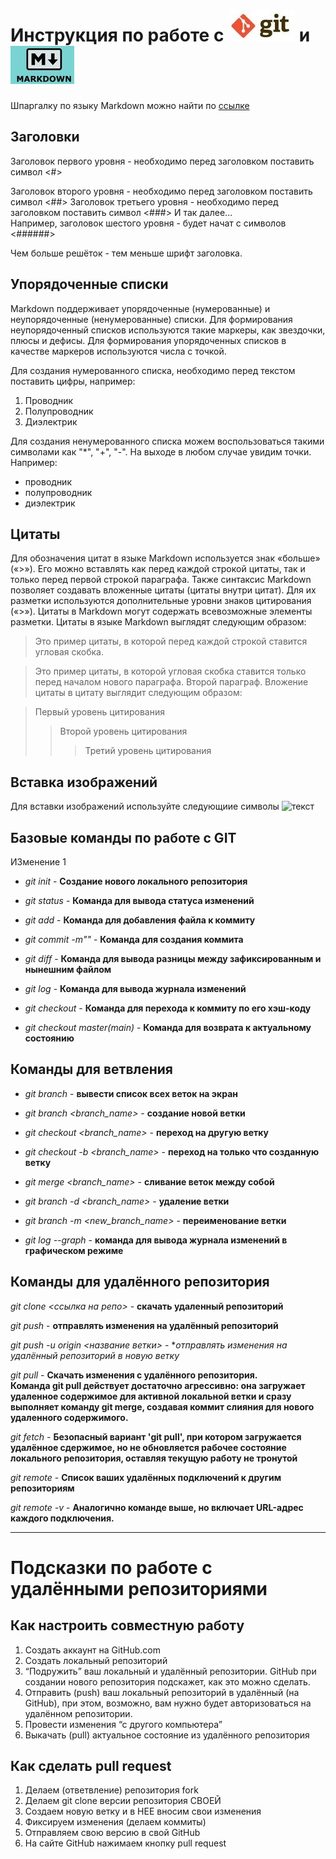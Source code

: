# Инструкция по работе с ![git](git1.JPG) и ![markdown](md1.JPG)

Шпаргалку по языку Markdown можно найти по [ссылке](https://habitica.fandom.com/ru/wiki/%D0%A8%D0%BF%D0%B0%D1%80%D0%B3%D0%B0%D0%BB%D0%BA%D0%B0_%D0%BF%D0%BE_Markdown) 

## Заголовки

Заголовок первого уровня - необходимо перед заголовком поставить символ <#>

Заголовок второго уровня - необходимо перед заголовком поставить символ <##>
Заголовок третьего уровня - необходимо перед заголовком поставить символ <###>
И так далее...  
Например, заголовок шестого уровня - будет начат с символов <######>

Чем больше решёток - тем меньше шрифт заголовка.

## Упорядоченные списки

Markdown поддерживает упорядоченные (нумерованные) и неупорядоченные (ненумерованные) списки. Для формирования неупорядоченный списков используются такие маркеры, как звездочки, плюсы и дефисы. Для формирования упорядоченных списков в качестве маркеров используются числа с точкой.  

Для создания нумерованного списка, необходимо перед текстом поставить цифры, например:
1. Проводник
2. Полупроводник
3. Диэлектрик

Для создания ненумерованного списка можем воспользоваться такими символами как "*", "+", "-". На выходе в любом случае увидим точки.
Например:  
* проводник
* полупроводник
* диэлектрик  

## Цитаты

Для обозначения цитат в языке Markdown используется знак «больше» («>»). Его можно вставлять как перед каждой строкой цитаты, так и только перед первой строкой параграфа. Также синтаксис Markdown позволяет создавать вложенные цитаты (цитаты внутри цитат). Для их разметки используются дополнительные уровни знаков цитирования («>»). Цитаты в Markdown могут содержать всевозможные элементы разметки. Цитаты в языке Markdown выглядят следующим образом:

>Это пример цитаты,
>в которой перед каждой строкой
>ставится угловая скобка.

>Это пример цитаты,
в которой угловая скобка
ставится только перед началом нового параграфа.
>Второй параграф.
Вложение цитаты в цитату выглядит следующим образом:

> Первый уровень цитирования
>> Второй уровень цитирования
>>> Третий уровень цитирования

## Вставка изображений

Для вставки изображений используйте следующиие символы 
![текст](/расположение_картинки.jpg)

## Базовые команды по работе с GIT
ИЗменение 1

+ *git init* - **Создание нового локального репозитория**

+ *git status* - **Команда для вывода статуса изменений**

+ *git add* - **Команда для добавления файла к коммиту**

+ *git commit -m"<message>"* - **Команда для создания коммита**

+ *git diff* - **Команда для вывода разницы между зафиксированным и нынешним файлом**

+ *git log* - **Команда для вывода журнала изменений**

+ *git checkout <commit code>* - **Команда для перехода к коммиту по его хэш-коду**

+ *git checkout master(main)* - **Команда для возврата к актуальному состоянию**   

## Команды для ветвления

+ *git branch* - **вывести список всех веток на экран**

+ *git branch <branch_name>* - **создание новой ветки**

+ *git checkout <branch_name>* - **переход на другую ветку**

+ *git checkout -b <branch_name>* - **переход на только что созданную ветку**

+ *git merge <branch_name>* - **сливание веток между собой**

+ *git branch -d <branch_name>* - **удаление ветки**

+ *git branch -m <new_branch_name>* - **переименование ветки**

+ *git log --graph* - **команда для вывода журнала изменений в графическом режиме**

## Команды для удалённого репозитория

*git clone <ссылка на репо>* -  **скачать удаленный репозиторий**

*git push* - **отправлять изменения на удалённый репозиторий**

*git push -u origin <название ветки>* - **отправлять изменения на удалённый репозиторий в новую ветку*

*git pull* - **Скачать изменения с удалённого репозитория.    
Команда git pull действует достаточно агрессивно: она загружает удаленное содержимое для активной локальной ветки и сразу выполняет команду git merge, создавая коммит слияния для нового удаленного содержимого.**

*git fetch* - **Безопасный вариант 'git pull', при котором загружается удалённое сдержимое, но не обновляется рабочее состояние локального репозитория, оставляя текущую работу не тронутой**

*git remote* -  **Список ваших удалённых подключений к другим репозиториям**

*git remote -v* -  **Аналогично команде выше, но включает URL-адрес каждого подключения.**

---

# Подсказки по работе с удалёнными репозиториями

## Как настроить совместную работу

1. Создать аккаунт на GitHub.com
2. Создать локальный репозиторий
3. “Подружить” ваш локальный и удалённый репозитории. GitHub при создании нового репозитория подскажет, как это можно сделать.
4. Отправить (push) ваш локальный репозиторий в удалённый (на GitHub), при этом, возможно, вам нужно будет авторизоваться на удалённом репозитории.
5. Провести изменения “с другого компьютера”
6. Выкачать (pull) актуальное состояние из удалённого репозитория

## Как сделать pull request

1. Делаем   (ответвление) репозитория fork
2. Делаем git clone   версии репозитория СВОЕЙ
3. Создаем новую ветку и в НЕЕ вносим свои изменения
4. Фиксируем изменения (делаем коммиты)
5. Отправляем свою версию в свой GitHub
6. На сайте GitHub нажимаем кнопку pull request